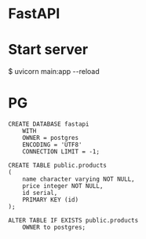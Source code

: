 # FastAPI

# Start server 
$ uvicorn main:app --reload


# PG
```
CREATE DATABASE fastapi
    WITH 
    OWNER = postgres
    ENCODING = 'UTF8'
    CONNECTION LIMIT = -1;
```

```
CREATE TABLE public.products
(
    name character varying NOT NULL,
    price integer NOT NULL,
    id serial,
    PRIMARY KEY (id)
);

ALTER TABLE IF EXISTS public.products
    OWNER to postgres;
```